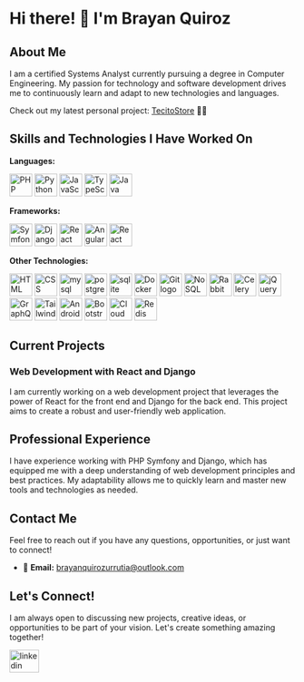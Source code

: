 # Hi there! 👋 I'm Brayan Quiroz

## About Me

I am a certified Systems Analyst currently pursuing a degree in Computer Engineering. My passion for technology and software development drives me to continuously learn and adapt to new technologies and languages.

Check out my latest personal project: [TecitoStore](https://tecitostore.com) 🌟🛒

## Skills and Technologies I Have Worked On

**Languages:**

  <div>
    <img src="https://skillicons.dev/icons?i=php" height="40" alt="PHP logo" />
    <img src="https://skillicons.dev/icons?i=python" height="40" alt="Python logo" />
    <img src="https://skillicons.dev/icons?i=javascript" height="40" alt="JavaScript logo" />
    <img src="https://skillicons.dev/icons?i=typescript" height="40" alt="TypeScript logo" />
    <img src="https://skillicons.dev/icons?i=java" height="40" alt="Java logo" />
  </div>

**Frameworks:**

  <div>
    <img src="https://skillicons.dev/icons?i=symfony" height="40" alt="Symfony logo" />
    <img src="https://skillicons.dev/icons?i=django" height="40" alt="Django logo" />
    <img src="https://skillicons.dev/icons?i=react" height="40" alt="React logo" />
    <img src="https://skillicons.dev/icons?i=angular" height="40" alt="Angular logo" />
    <img src="https://skillicons.dev/icons?i=reactnative" height="40" alt="React Native logo" />
  </div>
  
**Other Technologies:**

  <div>
    <img src="https://skillicons.dev/icons?i=html" height="40" alt="HTML logo" />
    <img src="https://skillicons.dev/icons?i=css" height="40" alt="CSS logo" />
    <img src="https://skillicons.dev/icons?i=mysql" height="40" alt="mysql logo"  />
    <img src="https://skillicons.dev/icons?i=postgres" height="40" alt="postgresql logo"  />
    <img src="https://skillicons.dev/icons?i=sqlite" height="40" alt="sqlite logo"  />
    <img src="https://skillicons.dev/icons?i=docker" height="40" alt="Docker logo" />
    <img src="https://skillicons.dev/icons?i=git" height="40" alt="Git logo" />
    <img src="https://skillicons.dev/icons?i=nosql" height="40" alt="NoSQL logo" />
    <img src="https://skillicons.dev/icons?i=rabbitmq" height="40" alt="RabbitMQ logo" />
    <img src="https://skillicons.dev/icons?i=celery" height="40" alt="Celery logo" />
    <img src="https://skillicons.dev/icons?i=jquery" height="40" alt="jQuery logo" />
    <img src="https://skillicons.dev/icons?i=graphql" height="40" alt="GraphQL logo" />
    <img src="https://skillicons.dev/icons?i=tailwindcss" height="40" alt="Tailwind CSS logo" />
    <img src="https://skillicons.dev/icons?i=androidstudio" height="40" alt="Android Studio logo" />
    <img src="https://skillicons.dev/icons?i=bootstrap" height="40" alt="Bootstrap logo" />
    <img src="https://skillicons.dev/icons?i=cloud" height="40" alt="Cloud logo" />
    <img src="https://skillicons.dev/icons?i=redis" height="40" alt="Redis logo" />
  </div>

## Current Projects

### Web Development with React and Django

I am currently working on a web development project that leverages the power of React for the front end and Django for the back end. This project aims to create a robust and user-friendly web application.

## Professional Experience

I have experience working with PHP Symfony and Django, which has equipped me with a deep understanding of web development principles and best practices. My adaptability allows me to quickly learn and master new tools and technologies as needed.

## Contact Me

Feel free to reach out if you have any questions, opportunities, or just want to connect!

- 📧 **Email:** [brayanquirozurrutia@outlook.com](mailto:brayanquirozurrutia@outlook.com)

## Let's Connect!

I am always open to discussing new projects, creative ideas, or opportunities to be part of your vision. Let's create something amazing together!

<div align="left">
  <a href="https://www.linkedin.com/in/brayan-nicolas-quiroz-urrutia-19a0391a7/" target="_blank">
    <img src="https://raw.githubusercontent.com/maurodesouza/profile-readme-generator/master/src/assets/icons/social/linkedin/default.svg" width="52" height="40" alt="linkedin logo"  />
  </a>
</div>

###

